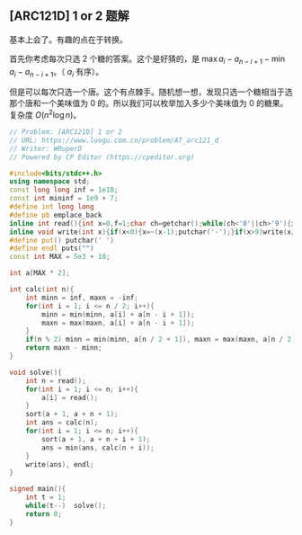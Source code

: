 ## [ARC121D] 1 or 2 题解

基本上会了。有趣的点在于转换。

首先你考虑每次只选 $2$ 个糖的答案。这个是好猜的，是 $\max a_i - a_{n-i+1} - \min a_i - a_{n-i+1}$。（ $a_i$ 有序）。

但是可以每次只选一个唐。这个有点棘手。随机想一想，发现只选一个糖相当于选那个唐和一个美味值为 $0$ 的。所以我们可以枚举加入多少个美味值为 $0$ 的糖果。复杂度 $O(n^2\log n)$。

```cpp
// Problem: [ARC121D] 1 or 2
// URL: https://www.luogu.com.cn/problem/AT_arc121_d
// Writer: WRuperD
// Powered by CP Editor (https://cpeditor.org)

#include<bits/stdc++.h>
using namespace std;
const long long inf = 1e18;
const int mininf = 1e9 + 7;
#define int long long
#define pb emplace_back
inline int read(){int x=0,f=1;char ch=getchar();while(ch<'0'||ch>'9'){if(ch=='-')f=-1;ch=getchar();}while(ch>='0'&&ch<='9'){x=(x<<1)+(x<<3)+(ch^48);ch=getchar();}return x*f;}
inline void write(int x){if(x<0){x=~(x-1);putchar('-');}if(x>9)write(x/10);putchar(x%10+'0');}
#define put() putchar(' ')
#define endl puts("")
const int MAX = 5e3 + 10;

int a[MAX * 2];

int calc(int n){
	int minn = inf, maxn = -inf;
	for(int i = 1; i <= n / 2; i++){
		minn = min(minn, a[i] + a[n - i + 1]);
		maxn = max(maxn, a[i] + a[n - i + 1]);
	}
	if(n % 2) minn = min(minn, a[n / 2 + 1]), maxn = max(maxn, a[n / 2 + 1]);
	return maxn - minn;
}

void solve(){
	int n = read();
	for(int i = 1; i <= n; i++){
		a[i] = read();
	}	
	sort(a + 1, a + n + 1);
	int ans = calc(n);
	for(int i = 1; i <= n; i++){
		sort(a + 1, a + n + i + 1);
		ans = min(ans, calc(n + i));
	}
	write(ans), endl;
}

signed main(){
	int t = 1;
	while(t--)	solve();
	return 0;
}
```